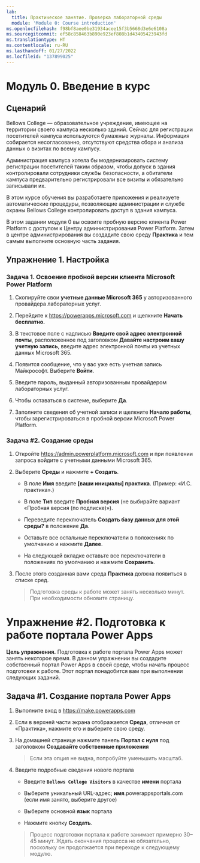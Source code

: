 ```yaml
---
lab:
  title: Практическое занятие. Проверка лабораторной среды
  module: 'Module 0: Course introduction'
ms.openlocfilehash: f98bf8aee0be31934acee15f3b5668d3e6e6108a
ms.sourcegitcommit: ef58c858463b890e923ef808b1d43405423943fd
ms.translationtype: HT
ms.contentlocale: ru-RU
ms.lasthandoff: 01/27/2022
ms.locfileid: "137899025"
---
```

<a name="module-0-course-introduction"></a>Модуль 0. Введение в курс
=================================

<a name="scenario"></a>Сценарий
--------

Bellows College — образовательное учреждение, имеющее на территории своего кампуса несколько зданий. Сейчас для регистрации посетителей кампуса используются бумажные журналы. Информация собирается несогласованно, отсутствуют средства сбора и анализа данных о визитах по всему кампусу.

Администрация кампуса хотела бы модернизировать систему регистрации посетителей таким образом, чтобы допуск в здания контролировали сотрудники службы безопасности, а обитатели кампуса предварительно регистрировали все визиты и обязательно записывали их.

В этом курсе обучения вы разработаете приложения и реализуете автоматические процедуры, позволяющие администрации и службе охраны Bellows College контролировать доступ в здания кампуса.

В этом задании модуля 0 вы освоите пробную версию клиента Power Platform с доступом к Центру администрирования Power Platform. Затем в центре администрирования вы создадите свою среду **Практика** и тем самым выполните основную часть задания.

## <a name="exercise-1--setup"></a>Упражнение 1. Настройка

### <a name="task-1---acquire-your-microsoft-power-platform-trial-tenant"></a>Задача 1. Освоение пробной версии клиента Microsoft Power Platform

1. Скопируйте свои **учетные данные Microsoft 365** у авторизованного провайдера лабораторных услуг.

2. Перейдите к <https://powerapps.microsoft.com> и щелкните **Начать бесплатно.**

3. В текстовое поле с надписью **Введите свой адрес электронной почты**, расположенное под заголовком **Давайте настроим вашу учетную запись**, введите адрес электронной почты из учетных данных Microsoft 365.

4. Появится сообщение, что у вас уже есть учетная запись Майкрософт. Выберите **Войти**.

5. Введите пароль, выданный авторизованным провайдером лабораторных услуг. 

6. Чтобы оставаться в системе, выберите **Да**.

7. Заполните сведения об учетной записи и щелкните **Начало работы**, чтобы зарегистрироваться в пробной версии Microsoft Power Platform.  

### <a name="task-2--create-environment"></a>Задача \#2. Создание среды

1. Откройте <https://admin.powerplatform.microsoft.com> и при появлении запроса войдите с учетными данными Microsoft 365.

2. Выберите **Среды** и нажмите **+ Создать**.

    - В поле **Имя** введите **[ваши инициалы] практика**. (Пример: «И.С. практика».)
    
    - В поле **Тип** введите **Пробная версия** (не выбирайте вариант «Пробная версия (по подписке)»).
    
    - Переведите переключатель **Создать базу данных для этой среды?** в положение **Да**.
    
    - Оставьте все остальные переключатели в положениях по умолчанию и нажмите **Далее**.
    
    - На следующей вкладке оставьте все переключатели в положениях по умолчанию и нажмите **Сохранить**.

3. После этого созданная вами среда **Практика** должна появиться в списке сред. 

    > Подготовка среды к работе может занять несколько минут. При необходимости обновите страницу.

# <a name="exercise-2-provision-a-power-apps-portal"></a>Упражнение \#2. Подготовка к работе портала Power Apps

**Цель упражнения.** Подготовка к работе портала Power Apps может занять некоторое время. В данном упражнении вы создадите собственный портал Power Apps в своей среде, чтобы начать процесс подготовки к работе. Этот портал понадобится вам при выполнении следующих заданий.

## <a name="task-1-create-power-apps-portal"></a>Задача \#1. Создание портала Power Apps

1.  Выполните вход в <https://make.powerapps.com>

2.  Если в верхней части экрана отображается **Среда**, отличная от «Практика», нажмите его и выберите свою среду.

3.  На домашней странице нажмите панель **Портал с нуля** под заголовком **Создавайте собственные приложения**

    > Если эта опция не видна, попробуйте уменьшить масштаб.

4.  Введите подробные сведения нового портала

    -   Введите **```Bellows College Visitors```** в качестве **имени** портала

    -   Выберите уникальный URL-адрес; **имя**.powerappsportals.com (если имя занято, выберите другое)

    -   Выберите основной **язык** портала

    -   Нажмите кнопку **Создать**.

    > Процесс подготовки портала к работе занимает примерно 30–45 минут. Ждать окончания процесса не обязательно, поскольку он продолжается при переходе к следующему модулю.
